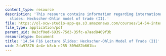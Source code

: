 ```yaml
---
content_type: resource
description: 'This resource contains information regarding international trade lecture
  slides: Heckscher-Ohlin model of trade (II).'
file: https://ol-ocw-studio-app-qa.s3.amazonaws.com/courses/14-54-international-trade-fall-2016/2da978764e4eb3cbe255309d82b661ba_MIT14_54F16_Lecture_14.pdf
file_type: application/pdf
parent_uid: 0a3cf0ed-6939-75d3-35fc-a7aad8469f3b
resourcetype: Document
title: '14.54 F16 Lecture Slides: Heckscher-Ohlin Model of Trade (II)'
uid: 2da97876-4e4e-b3cb-e255-309d82b661ba
---
```

